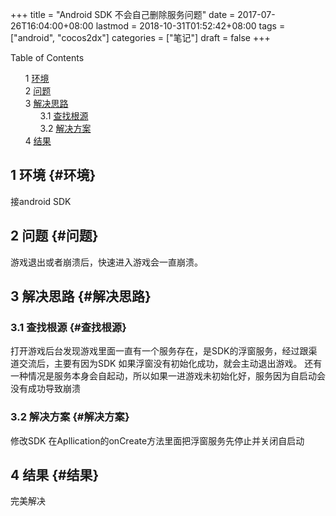 +++
title = "Android SDK 不会自己删除服务问题"
date = 2017-07-26T16:04:00+08:00
lastmod = 2018-10-31T01:52:42+08:00
tags = ["android", "cocos2dx"]
categories = ["笔记"]
draft = false
+++

<style>
  .ox-hugo-toc ul {
    list-style: none;
  }
</style>
<div class="ox-hugo-toc toc">
<div></div>

<div class="heading">Table of Contents</div>

- <span class="section-num">1</span> [环境](#环境)
- <span class="section-num">2</span> [问题](#问题)
- <span class="section-num">3</span> [解决思路](#解决思路)
    - <span class="section-num">3.1</span> [查找根源](#查找根源)
    - <span class="section-num">3.2</span> [解决方案](#解决方案)
- <span class="section-num">4</span> [结果](#结果)

</div>
<!--endtoc-->



## <span class="section-num">1</span> 环境 {#环境}

接android SDK


## <span class="section-num">2</span> 问题 {#问题}

游戏退出或者崩溃后，快速进入游戏会一直崩溃。


## <span class="section-num">3</span> 解决思路 {#解决思路}


### <span class="section-num">3.1</span> 查找根源 {#查找根源}

打开游戏后台发现游戏里面一直有一个服务存在，是SDK的浮窗服务，经过跟渠道交流后，主要有因为SDK
如果浮窗没有初始化成功，就会主动退出游戏。
还有一种情况是服务本身会自起动，所以如果一进游戏未初始化好，服务因为自启动会没有成功导致崩溃


### <span class="section-num">3.2</span> 解决方案 {#解决方案}

修改SDK
在Apllication的onCreate方法里面把浮窗服务先停止并关闭自启动


## <span class="section-num">4</span> 结果 {#结果}

完美解决